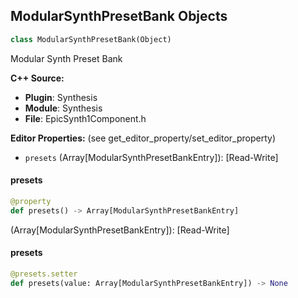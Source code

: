 ## ModularSynthPresetBank Objects

```python
class ModularSynthPresetBank(Object)
```

Modular Synth Preset Bank

**C++ Source:**

- **Plugin**: Synthesis
- **Module**: Synthesis
- **File**: EpicSynth1Component.h

**Editor Properties:** (see get_editor_property/set_editor_property)

- ``presets`` (Array[ModularSynthPresetBankEntry]):  [Read-Write]

<a id="unreal.ModularSynthPresetBank.presets"></a>

#### presets

```python
@property
def presets() -> Array[ModularSynthPresetBankEntry]
```

(Array[ModularSynthPresetBankEntry]):  [Read-Write]

<a id="unreal.ModularSynthPresetBank.presets"></a>

#### presets

```python
@presets.setter
def presets(value: Array[ModularSynthPresetBankEntry]) -> None
```

<a id="unreal.ModularSynthLibrary"></a>